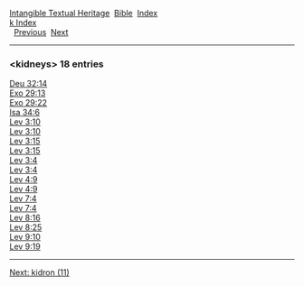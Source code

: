 [Intangible Textual Heritage](../../index)  [Bible](../index) 
[Index](index)   
[k Index](_k_)  
  [Previous](c06451)  [Next](c06453) 

------------------------------------------------------------------------

### &lt;kidneys&gt; 18 entries

[Deu 32:14](../kjv/deu032.htm#014)  
[Exo 29:13](../kjv/exo029.htm#013)  
[Exo 29:22](../kjv/exo029.htm#022)  
[Isa 34:6](../kjv/isa034.htm#006)  
[Lev 3:10](../kjv/lev003.htm#010)  
[Lev 3:10](../kjv/lev003.htm#010)  
[Lev 3:15](../kjv/lev003.htm#015)  
[Lev 3:15](../kjv/lev003.htm#015)  
[Lev 3:4](../kjv/lev003.htm#004)  
[Lev 3:4](../kjv/lev003.htm#004)  
[Lev 4:9](../kjv/lev004.htm#009)  
[Lev 4:9](../kjv/lev004.htm#009)  
[Lev 7:4](../kjv/lev007.htm#004)  
[Lev 7:4](../kjv/lev007.htm#004)  
[Lev 8:16](../kjv/lev008.htm#016)  
[Lev 8:25](../kjv/lev008.htm#025)  
[Lev 9:10](../kjv/lev009.htm#010)  
[Lev 9:19](../kjv/lev009.htm#019)  

------------------------------------------------------------------------

[Next: kidron (11)](c06453)
